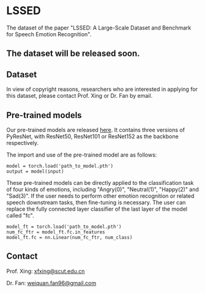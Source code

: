 # LSSED
The dataset of the paper "LSSED: A Large-Scale Dataset and Benchmark for Speech Emotion Recognition".

## The dataset will be released soon.


## Dataset
In view of copyright reasons, researchers who are interested in applying for this dataset, please contact Prof. Xing or Dr. Fan by email.

## Pre-trained models
Our pre-trained models are released [here](https://onedrive.live.com/?authkey=%21ACsmcyDUBU%5FJqOQ&id=B2C03030A7C7F63F%211204&cid=B2C03030A7C7F63F). It contains three versions of PyResNet, with ResNet50, ResNet101 or ResNet152 as the backbone respectively.

The import and use of the pre-trained model are as follows:
```
model = torch.load('path_to_model.pth')
output = model(input)
```
These pre-trained models can be directly applied to the classification task of four kinds of emotions, including "Angry(0)", "Neutral(1)", "Happy(2)" and "Sad(3)".
If the user needs to perform other emotion recognition or related speech downstream tasks, then fine-tuning is necessary.
The user can replace the fully connected layer classifier of the last layer of the model called "fc".
```
model_ft = torch.load('path_to_model.pth')
num_fc_ftr = model_ft.fc.in_features
model_ft.fc = nn.Linear(num_fc_ftr, num_class)
```

## Contact
Prof. Xing: xfxing@scut.edu.cn

Dr. Fan: weiquan.fan96@gmail.com
